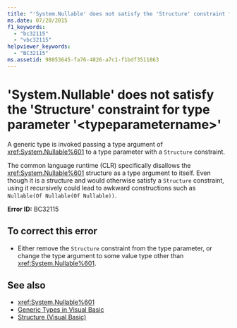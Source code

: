 ```yaml
---
title: "'System.Nullable' does not satisfy the 'Structure' constraint for type parameter '<typeparametername>'"
ms.date: 07/20/2015
f1_keywords: 
  - "bc32115"
  - "vbc32115"
helpviewer_keywords: 
  - "BC32115"
ms.assetid: 98053645-fa76-4826-a7c1-f1bdf3511863
---
```

# 'System.Nullable' does not satisfy the 'Structure' constraint for type parameter '\<typeparametername>'
A generic type is invoked passing a type argument of <xref:System.Nullable%601> to a type parameter with a `Structure` constraint.  
  
 The common language runtime (CLR) specifically disallows the <xref:System.Nullable%601> structure as a type argument to itself. Even though it is a structure and would otherwise satisfy a `Structure` constraint, using it recursively could lead to awkward constructions such as `Nullable(Of Nullable(Of Nullable))`.  
  
 **Error ID:** BC32115  
  
## To correct this error  
  
- Either remove the `Structure` constraint from the type parameter, or change the type argument to some value type other than <xref:System.Nullable%601>.  
  
## See also

- <xref:System.Nullable%601>
- [Generic Types in Visual Basic](../programming-guide/language-features/data-types/generic-types.md)
- [Structure (Visual Basic)](../language-reference/statements/structure-statement.md)
